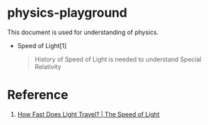 # physics-playground

This document is used for understanding of physics.


- Speed of Light[1]

  > History of Speed of Light is needed to understand Special Relativity 
  


# Reference 

1. [How Fast Does Light Travel? | The Speed of Light](https://www.space.com/15830-light-speed.html)
